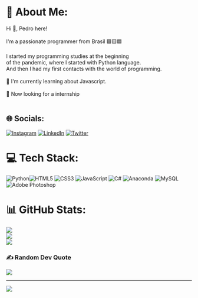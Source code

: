 # 💫 About Me:
Hi 👋,  Pedro here!<br><br>I'm a passionate programmer from Brasil 🟩🟨🟦<br><br>I started my programming studies at the beginning<br>of the pandemic, where I started with Python language.<br> And then I had my first contacts with the world of programming.<br><br>🌱 I'm currently learning about Javascript. <br><br>🔎 Now looking for a internship<br><br>


## 🌐 Socials:
[![Instagram](https://img.shields.io/badge/Instagram-%23E4405F.svg?logo=Instagram&logoColor=white)](https://instagram.com/_pedrozord) [![LinkedIn](https://img.shields.io/badge/LinkedIn-%230077B5.svg?logo=linkedin&logoColor=white)](https://linkedin.com/in/PedroFerreiraSudre) [![Twitter](https://img.shields.io/badge/Twitter-%231DA1F2.svg?logo=Twitter&logoColor=white)](https://twitter.com/G0dof351) 

# 💻 Tech Stack:
![Python](https://img.shields.io/badge/python-3670A0?style=for-the-badge&logo=python&logoColor=ffdd54)![HTML5](https://img.shields.io/badge/html5-%23E34F26.svg?style=for-the-badge&logo=html5&logoColor=white) ![CSS3](https://img.shields.io/badge/css3-%231572B6.svg?style=for-the-badge&logo=css3&logoColor=white) ![JavaScript](https://img.shields.io/badge/javascript-%23323330.svg?style=for-the-badge&logo=javascript&logoColor=%23F7DF1E) ![C#](https://img.shields.io/badge/c%23-%23239120.svg?style=for-the-badge&logo=c-sharp&logoColor=white) ![Anaconda](https://img.shields.io/badge/Anaconda-%2344A833.svg?style=for-the-badge&logo=anaconda&logoColor=white) ![MySQL](https://img.shields.io/badge/mysql-%2300f.svg?style=for-the-badge&logo=mysql&logoColor=white) ![Adobe Photoshop](https://img.shields.io/badge/adobephotoshop-%2331A8FF.svg?style=for-the-badge&logo=adobephotoshop&logoColor=white)
# 📊 GitHub Stats:
![](https://github-readme-stats.vercel.app/api?username=G0dof&theme=onedark&hide_border=false&include_all_commits=true&count_private=true)<br/>
![](https://github-readme-streak-stats.herokuapp.com/?user=G0dof&theme=onedark&hide_border=false)<br/>
![](https://github-readme-stats.vercel.app/api/top-langs/?username=G0dof&theme=onedark&hide_border=false&include_all_commits=true&count_private=true&layout=compact)

### ✍️ Random Dev Quote
![](https://quotes-github-readme.vercel.app/api?type=horizontal&theme=gruvbox)

---
[![](https://visitcount.itsvg.in/api?id=G0dof&icon=2&color=1)](https://visitcount.itsvg.in)
